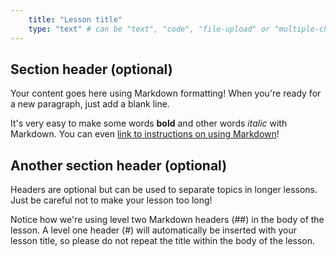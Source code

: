 ```yaml
---
    title: "Lesson title"
    type: "text" # can be "text", "code", "file-upload" or "multiple-choice"
---
```


## Section header (optional)

Your content goes here using Markdown formatting! When you're ready for a new paragraph, just add a blank line.

It's very easy to make some words **bold** and other words *italic* with Markdown. You can even [link to instructions on using Markdown](https://guides.github.com/features/mastering-markdown/)! 

## Another section header (optional)

Headers are optional but can be used to separate topics in longer lessons. Just be careful not to make your lesson too long! 

Notice how we're using level two Markdown headers (##) in the body of the lesson. A level one header (#) will automatically be inserted with your lesson title, so please do not repeat the title within the body of the lesson. 
